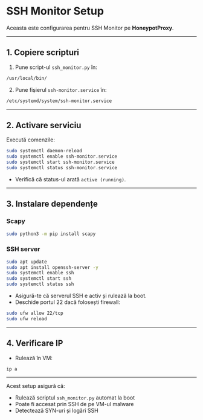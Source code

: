 # SSH Monitor Setup

Aceasta este configurarea pentru SSH Monitor pe **HoneypotProxy**.

---

## 1. Copiere scripturi

1. Pune script-ul `ssh_monitor.py` în:
```bash
/usr/local/bin/
````

2. Pune fișierul `ssh-monitor.service` în:

```bash
/etc/systemd/system/ssh-monitor.service
```

---

## 2. Activare serviciu

Execută comenzile:

```bash
sudo systemctl daemon-reload
sudo systemctl enable ssh-monitor.service
sudo systemctl start ssh-monitor.service
sudo systemctl status ssh-monitor.service
```

* Verifică că status-ul arată `active (running)`.

---

## 3. Instalare dependențe

### Scapy

```bash
sudo python3 -m pip install scapy
```

### SSH server

```bash
sudo apt update
sudo apt install openssh-server -y
sudo systemctl enable ssh
sudo systemctl start ssh
sudo systemctl status ssh
```

* Asigură-te că serverul SSH e activ și rulează la boot.
* Deschide portul 22 dacă folosești firewall:

```bash
sudo ufw allow 22/tcp
sudo ufw reload
```

---

## 4. Verificare IP

* Rulează în VM:

```bash
ip a
```

---

Acest setup asigură că:

* Rulează scriptul `ssh_monitor.py` automat la boot
* Poate fi accesat prin SSH de pe VM-ul malware
* Detectează SYN-uri și logări SSH

